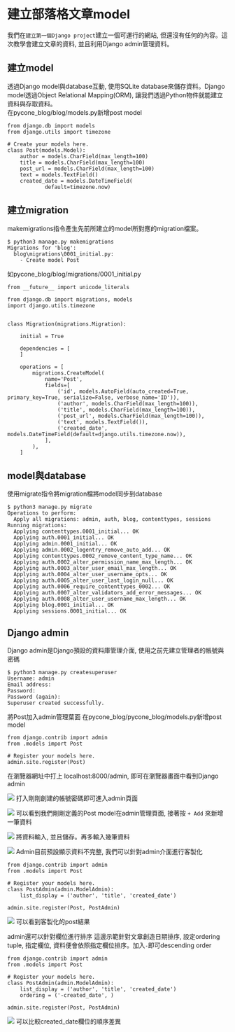# 建立部落格文章model
我們在`建立第一個Django project`建立一個可運行的網站, 但還沒有任何的內容。這次教學會建立文章的資料, 並且利用Django admin管理資料。  

## 建立model
透過Django model與database互動, 使用SQLite database來儲存資料。Django model透過Object Relational Mapping(ORM), 讓我們透過Python物件就能建立資料與存取資料。  
在pycone_blog/blog/models.py新增post model
```
from django.db import models
from django.utils import timezone

# Create your models here.
class Post(models.Model):
    author = models.CharField(max_length=100)
    title = models.CharField(max_length=100)
    post_url = models.CharField(max_length=100)
    text = models.TextField()
    created_date = models.DateTimeField(
            default=timezone.now)
```

## 建立migration
makemigrations指令產生先前所建立的model所對應的migration檔案。
```
$ python3 manage.py makemigrations
Migrations for 'blog':
  blog\migrations\0001_initial.py:
    - Create model Post
```

如pycone_blog/blog/migrations/0001_initial.py

```
from __future__ import unicode_literals

from django.db import migrations, models
import django.utils.timezone


class Migration(migrations.Migration):

    initial = True

    dependencies = [
    ]

    operations = [
        migrations.CreateModel(
            name='Post',
            fields=[
                ('id', models.AutoField(auto_created=True, primary_key=True, serialize=False, verbose_name='ID')),
                ('author', models.CharField(max_length=100)),
                ('title', models.CharField(max_length=100)),
                ('post_url', models.CharField(max_length=100)),
                ('text', models.TextField()),
                ('created_date', models.DateTimeField(default=django.utils.timezone.now)),
            ],
        ),
    ]

```

## model與database
使用migrate指令將migration檔將model同步到database
```
$ python3 manage.py migrate
Operations to perform:
  Apply all migrations: admin, auth, blog, contenttypes, sessions
Running migrations:
  Applying contenttypes.0001_initial... OK
  Applying auth.0001_initial... OK
  Applying admin.0001_initial... OK
  Applying admin.0002_logentry_remove_auto_add... OK
  Applying contenttypes.0002_remove_content_type_name... OK
  Applying auth.0002_alter_permission_name_max_length... OK
  Applying auth.0003_alter_user_email_max_length... OK
  Applying auth.0004_alter_user_username_opts... OK
  Applying auth.0005_alter_user_last_login_null... OK
  Applying auth.0006_require_contenttypes_0002... OK
  Applying auth.0007_alter_validators_add_error_messages... OK
  Applying auth.0008_alter_user_username_max_length... OK
  Applying blog.0001_initial... OK
  Applying sessions.0001_initial... OK
```

## Django admin
Django admin是Django預設的資料庫管理介面, 使用之前先建立管理者的帳號與密碼
```
$ python3 manage.py createsuperuser
Username: admin
Email address:
Password:
Password (again):
Superuser created successfully.
```

將Post加入admin管理葉面
在pycone_blog/pycone_blog/models.py新增post model  
```
from django.contrib import admin
from .models import Post

# Register your models here.
admin.site.register(Post)
```

在瀏覽器網址中打上 localhost:8000/admin, 即可在瀏覽器畫面中看到Django admin

![](img/1.png)
打入剛剛創建的帳號密碼即可進入admin頁面

![](img/2.png)
可以看到我們剛剛定義的Post model在admin管理頁面, 接著按 `+ Add` 來新增一筆資料

![](img/3.png)
將資料輸入, 並且儲存。再多輸入幾筆資料

![](img/4.png)
Admin目前預設顯示資料不完整, 我們可以針對admin介面進行客製化
```
from django.contrib import admin
from .models import Post

# Register your models here.
class PostAdmin(admin.ModelAdmin):
    list_display = ('author', 'title', 'created_date')

admin.site.register(Post, PostAdmin)
```
![](img/5.png)
可以看到客製化的post結果

admin還可以針對欄位進行排序
這邊示範針對文章創造日期排序, 設定ordering tuple, 指定欄位, 資料便會依照指定欄位排序。加入`-`即可descending order
```
from django.contrib import admin
from .models import Post

# Register your models here.
class PostAdmin(admin.ModelAdmin):
    list_display = ('author', 'title', 'created_date')
    ordering = ('-created_date', )

admin.site.register(Post, PostAdmin)
```

![](img/6.png)
可以比較created_date欄位的順序差異
